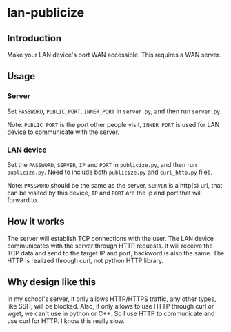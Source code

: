 # lan-publicize

## Introduction

Make your LAN device's port WAN accessible. This requires a WAN server.

## Usage

### Server

Set `PASSWORD`, `PUBLIC_PORT`, `INNER_PORT` in `server.py`, and then run `server.py`.

Note: `PUBLIC_PORT` is the port other people visit, `INNER_PORT` is used for LAN device to communicate with the server.

### LAN device

Set the `PASSWORD`, `SERVER`, `IP` and `PORT` in `publicize.py`, and then run `publicize.py`. Need to include both `publicize.py` and `curl_http.py` files.

Note: `PASSWORD` should be the same as the server, `SERVER` is a http(s) url, that can be visited by this device, `IP` and `PORT` are the ip and port that will forward to.

## How it works

The server will establish TCP connections with the user. The LAN device communicates with the server through HTTP requests. It will receive the TCP data and send to the target IP and port, backword is also the same. The HTTP is realized through curl, not python HTTP library.

## Why design like this

In my school's server, it only allows HTTP/HTTPS traffic, any other types, like SSH, will be blocked. Also, it only allows to use HTTP through curl or wget, we can't use in python or C++. So I use HTTP to communicate and use curl for HTTP. I know this really slow.
